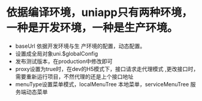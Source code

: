 # 依据编译环境，uniapp只有两种环境，一种是开发环境，一种是生产环境。
- baseUrl 依据开发环境与生 产环境的配置，动态配置。
- 设置成全局对象uni.$globalConfig
- 发布测试版本，在production中修改即可
- proxy设置为true时，在dev的H5模式下，接口请求走代理模式 ,更改接口时，需要重新运行项目，不然代理的还是上个接口地址
- menuType设置菜单模式，localMenuTree 本地菜单，serviceMenuTree 服务端动态菜单